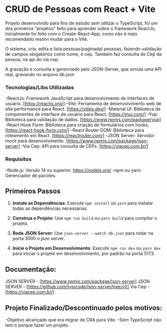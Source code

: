 # CRUD de Pessoas com React + Vite

Projeto desenvolvido para fins de estudo sem utilizar o TypeScript, foi um dos primeiros "projetos" feito para aprender sobre o framework ReactJs, inicialmente foi feito com o Create-React-App, como não é mais recomendado resolvi mudar para o Vite.

O sistema, cria, edita e lista pessoas(paginada) pessoas, fazendo validação de campos obigatórios como nome, e cep. Também faz consulta do Cep da pessoa, na api do via cep.

A gravação e consulta e gerenciado pelo JSON-Server, que simula uma API real, gravando no arquivo db.json

### Tecnologias/Libs Utilizadas

-ReactJs: Framework JavaScript para desenvolvimento de interfaces de usuário. [https://reactjs.org/]
-Vite: Ferramenta de desenvolvimento web de alta performance para React. [https://vitejs.dev/]
-Material UI: Biblioteca de componentes de interface de usuário para React. [https://mui.com/]
-Yup: Biblioteca para validação de dados. [https://www.npmjs.com/package/yup]
-React Hook Form: Biblioteca para criação de formulários com hooks. [https://react-hook-form.com/]
-React Router DOM: Biblioteca para roteamento em React. [https://reactrouter.com/]
-JSON Server: Servidor mock para desenvolvimento. [https://www.npmjs.com/package/json-server]
-Via Cep: API para consulta de CEPs. [https://viacep.com.br/]

### Requisitos

-Node.js: Versão 14 ou superior. https://nodejs.org/
-npm ou yarn: Gerenciador de pacotes.

## Primeiros Passos

1. **Instale as Dependências**: Execute `npm install` ou `yarn` para instalar todas as dependências necessárias.

2. **Construa o Projeto**: Use `npm run build` ou `yarn build` para compilar o projeto.

3. **Roda JSON Server**: Use `json-server --watch db.json` para rodar na porta 3000 o json server.

4. **Inicie o Projeto em Desenvolvimento**: Execute `npm run dev` ou `yarn dev` para iniciar o projeto em desenvolvimento, por padrão na porta 5173.

## Documentação:

JSON SERVER - [https://www.npmjs.com/package/json-server]
JSON SERVER - [https://github.com/typicode/json-server/tree/v0]
Via Cep - [https://viacep.com.br/]

## Projeto Finalizado/Descontinuado pelos motivos:

-Objetivo alcançado que era migrar de CRA para Vite.
-Sem TypeScript não tem o porque fazer um projeto.
